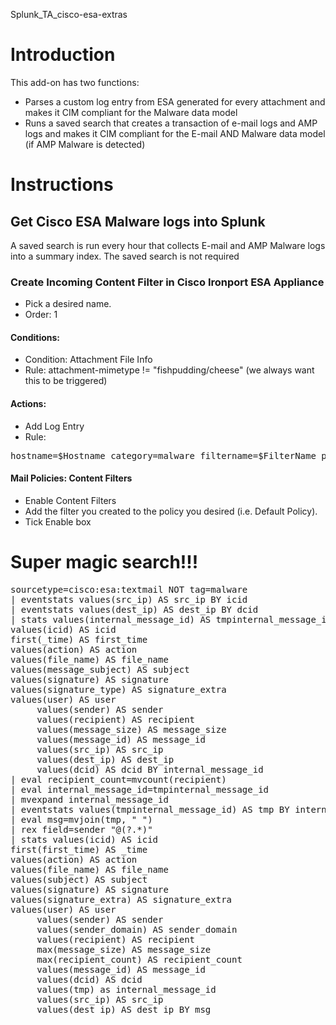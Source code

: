Splunk_TA_cisco-esa-extras

# Introduction
This add-on has two functions:
* Parses a custom log entry from ESA generated for every attachment and makes it CIM compliant for the Malware data model
* Runs a saved search that creates a transaction of e-mail logs and AMP logs and makes it CIM compliant for the E-mail AND Malware data model (if AMP Malware is detected)

# Instructions



## Get Cisco ESA Malware logs into Splunk

A saved search is run every hour that collects E-mail and AMP Malware logs into a summary index. The saved search is not required 

### Create Incoming Content Filter in Cisco Ironport ESA Appliance
* Pick a desired name.
* Order: 1

#### Conditions:
* Condition: Attachment File Info
* Rule: attachment-mimetype != "fishpudding/cheese" (we always want this to be triggered)

#### Actions:
* Add Log Entry
* Rule:
<pre>
hostname=$Hostname category=malware filtername=$FilterName policy="$Policy" sender=$envelopesender recipient="$EnvelopeRecipients" subject="$Subject" file_name="$filenames" src_int="$RecvInt" receiving_listener="$RecvListener" src_ip=$RemoteIP src_host=$remotehost x-ironport-AV=$Header['X-IronPort-AV']
</pre>

#### Mail Policies: Content Filters
* Enable Content Filters
* Add the filter you created to the policy you desired (i.e. Default Policy).
* Tick Enable box

 
# Super magic search!!!

<pre>
sourcetype=cisco:esa:textmail NOT tag=malware
| eventstats values(src_ip) AS src_ip BY icid
| eventstats values(dest_ip) AS dest_ip BY dcid
| stats values(internal_message_id) AS tmpinternal_message_id
values(icid) AS icid
first(_time) AS first_time
values(action) AS action
values(file_name) AS file_name
values(message_subject) AS subject
values(signature) AS signature
values(signature_type) AS signature_extra
values(user) AS user
     values(sender) AS sender
     values(recipient) AS recipient
     values(message_size) AS message_size
     values(message_id) AS message_id
     values(src_ip) AS src_ip
     values(dest_ip) AS dest_ip
     values(dcid) AS dcid BY internal_message_id
| eval recipient_count=mvcount(recipient)
| eval internal_message_id=tmpinternal_message_id
| mvexpand internal_message_id
| eventstats values(tmpinternal_message_id) AS tmp BY internal_message_id
| eval msg=mvjoin(tmp, " ")
| rex field=sender "@(?<sender_domain>.*)"
| stats values(icid) AS icid
first(first_time) AS _time
values(action) AS action
values(file_name) AS file_name
values(subject) AS subject
values(signature) AS signature
values(signature_extra) AS signature_extra
values(user) AS user
     values(sender) AS sender
     values(sender_domain) AS sender_domain
     values(recipient) AS recipient
     max(message_size) AS message_size
     max(recipient_count) AS recipient_count
     values(message_id) AS message_id
     values(dcid) AS dcid
     values(tmp) as internal_message_id
     values(src_ip) AS src_ip
     values(dest_ip) AS dest_ip BY msg
</pre>
